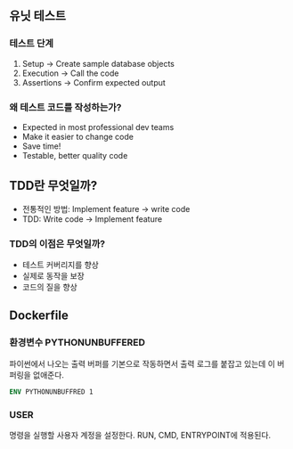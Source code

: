 ## 유닛 테스트

### 테스트 단계

1. Setup -> Create sample database objects
2. Execution -> Call the code
3. Assertions -> Confirm expected output

### 왜 테스트 코드를 작성하는가?

- Expected in most professional dev teams
- Make it easier to change code
- Save time!
- Testable, better quality code

## TDD란 무엇일까?

- 전통적인 방법: Implement feature -> write code
- TDD: Write code -> Implement feature

### TDD의 이점은 무엇일까?

- 테스트 커버리지를 향상
- 실제로 동작을 보장
- 코드의 질을 향상

## Dockerfile

### 환경변수 PYTHONUNBUFFERED

파이썬에서 나오는 출력 버퍼를 기본으로 작동하면서 출력 로그를 붙잡고 있는데 이 버퍼링을 없애준다.

```Dockerfile
ENV PYTHONUNBUFFRED 1
```

### USER

명령을 실행할 사용자 계정을 설정한다. RUN, CMD, ENTRYPOINT에 적용된다.
